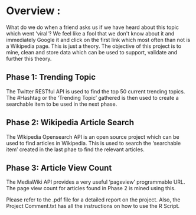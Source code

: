 # Overview :
What do we do when a friend asks us if we have heard about this topic which went 'viral'? We
feel like a fool that we don't know about it and immediately Google it and click on the first link
which most often than not is a Wikipedia page. This is just a theory. The objective of this
project is to mine, clean and store data which can be used to support, validate and further this
theory.

## Phase 1: Trending Topic
The Twitter RESTful API is used to find the top 50 current trending topics. The #Hashtag or
the ‘Trending Topic’ gathered is then used to create a searchable item to be used in the next
phase.

## Phase 2: Wikipedia Article Search
The WIkipedia Opensearch API is an open source project which can be used to find articles in
Wikipedia. This is used to search the ‘searchable item’ created in the last phae to find the
relevant articles.

## Phase 3: Article View Count
The MediaWiki API provides a very useful ‘pageview’ programmable URL. The page view count
for articles found in Phase 2 is mined using this.

Please refer to the .pdf file for a detailed report on the project. Also, the Project Comment.txt has all the instructions on how to use the R Script.
